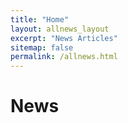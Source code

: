 ```yaml
---
title: "Home"
layout: allnews_layout
excerpt: "News Articles"
sitemap: false
permalink: /allnews.html
---
```

# News